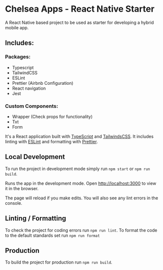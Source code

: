# Chelsea Apps - React Native Starter

A React Native based project to be used as starter for developing a hybrid mobile app.

## **Includes:**

### Packages:

-   Typescript
-   TailwindCSS
-   ESLint
-   Prettier (Airbnb Configuration)
-   React navigation
-   Jest

### Custom Components:

-   Wrapper (Check props for functionality)
-   Txt
-   Form

It's a React application built with [TypeScript](https://www.typescriptlang.org/) and [TailwindsCSS](https://tailwindcss.com/).
It includes linting with [ESLint](https://eslint.org/) and formatting with [Prettier](https://prettier.io/).

## Local Development

To run the project in development mode simply run `npm start` or `npm run build`.

Runs the app in the development mode.
Open [http://localhost:3000](http://localhost:3000) to view it in the browser.

The page will reload if you make edits.
You will also see any lint errors in the console.

## Linting / Formatting

To check the project for coding errors run `npm run lint`. To format the code to the default standards set run `npm run format`

## Production

To build the project for production run `npm run build`.

